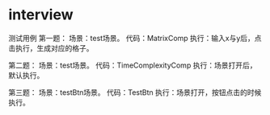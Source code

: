 # interview
测试用例
第一题：
场景：test场景。
代码：MatrixComp
执行：输入x与y后，点击执行，生成对应的格子。

第二题：
场景：test场景。
代码：TimeComplexityComp
执行：场景打开后，默认执行。

第三题：
场景：testBtn场景。
代码：TestBtn
执行：场景打开，按钮点击的时候执行。

